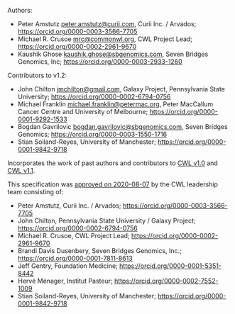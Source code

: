 Authors:

* Peter Amstutz <peter.amstutz@curii.com>, Curii Inc. / Arvados; https://orcid.org/0000-0003-3566-7705
* Michael R. Crusoe <mrc@commonwl.org>, CWL Project Lead; https://orcid.org/0000-0002-2961-9670
* Kaushik Ghose <kaushik.ghose@sbgenomics.com>, Seven Bridges Genomics, Inc; https://orcid.org/0000-0003-2933-1260

Contributors to v1.2:

* John Chilton <jmchilton@gmail.com>, Galaxy Project, Pennsylvania State University; https://orcid.org/0000-0002-6794-0756
* Michael Franklin <michael.franklin@petermac.org>, Peter MacCallum Cancer Centre and University of Melbourne; https://orcid.org/0000-0001-9292-1533
* Bogdan Gavrilovic <bogdan.gavrilovic@sbgenomics.com>, Seven Bridges Genomics; https://orcid.org/0000-0003-1550-1716
* Stian Soiland-Reyes, University of Manchester; https://orcid.org/0000-0001-9842-9718

Incorporates the work of past authors and contributors to [CWL v1.0](https://www.commonwl.org/v1.0/Workflow.html) and [CWL v1.1](https://www.commonwl.org/v1.1/Workflow.html).

This specification was [approved on 2020-08-07](https://github.com/common-workflow-language/cwl-v1.2/pull/47) by the CWL leadership team consisting of:

* Peter Amstutz, Curii Inc. / Arvados; https://orcid.org/0000-0003-3566-7705
* John Chilton, Pennsylvania State University / Galaxy Project; https://orcid.org/0000-0002-6794-0756
* Michael R. Crusoe, CWL Project Lead; https://orcid.org/0000-0002-2961-9670
* Brandi Davis Dusenbery, Seven Bridges Genomics, Inc.; https://orcid.org/0000-0001-7811-8613
* Jeff Gentry, Foundation Medicine; https://orcid.org/0000-0001-5351-8442
* Hervé Ménager, Institut Pasteur; https://orcid.org/0000-0002-7552-1009
* Stian Soiland-Reyes, University of Manchester; https://orcid.org/0000-0001-9842-9718
